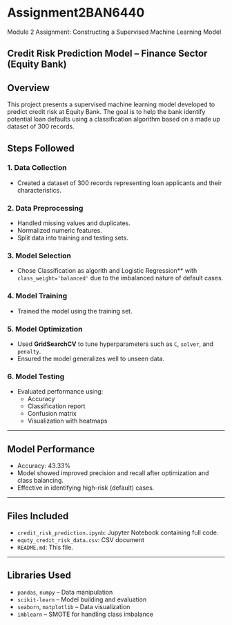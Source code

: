 # Assignment2BAN6440
Module 2 Assignment:  Constructing a Supervised Machine Learning Model
## Credit Risk Prediction Model – Finance Sector (Equity Bank)

## Overview

This project presents a supervised machine learning model developed to predict credit risk at Equity Bank. The goal is to help the bank identify potential loan defaults using a classification algorithm based on a made up dataset of 300 records.

## Steps Followed

### 1. **Data Collection**
- Created a dataset of 300 records representing loan applicants and their characteristics.

### 2. **Data Preprocessing**
- Handled missing values and duplicates.
- Normalized numeric features.
- Split data into training  and testing sets.

### 3. **Model Selection**
- Chose Classification as algorith and Logistic Regression** with `class_weight='balanced'` due to the imbalanced nature of default cases.

### 4. **Model Training**
- Trained the model using the training set.

### 5. **Model Optimization**
- Used **GridSearchCV** to tune hyperparameters such as `C`, `solver`, and `penalty`.
- Ensured the model generalizes well to unseen data.

### 6. **Model Testing**
- Evaluated performance using:
  - Accuracy
  - Classification report
  - Confusion matrix
  - Visualization with heatmaps

---

## Model Performance

- Accuracy: 43.33%
- Model showed improved precision and recall after optimization and class balancing.
- Effective in identifying high-risk (default) cases.

---

## Files Included

- `credit_risk_prediction.ipynb`: Jupyter Notebook containing full code.
- `equty_credit_risk_data.csv`: CSV document 
- `README.md`: This file.

---

## Libraries Used

- `pandas`, `numpy` – Data manipulation
- `scikit-learn` – Model building and evaluation
- `seaborn`, `matplotlib` – Data visualization
- `imblearn` – SMOTE for handling class imbalance
